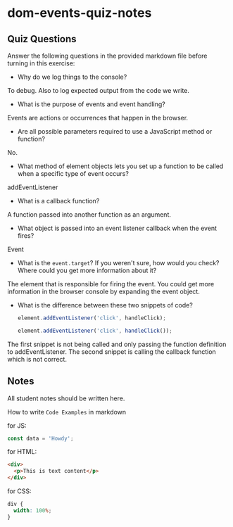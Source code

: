 # dom-events-quiz-notes

## Quiz Questions

Answer the following questions in the provided markdown file before turning in this exercise:

- Why do we log things to the console?

To debug. Also to log expected output from the code we write.

- What is the purpose of events and event handling?

Events are actions or occurrences that happen in the browser.

- Are all possible parameters required to use a JavaScript method or function?

No.

- What method of element objects lets you set up a function to be called when a specific type of event occurs?

addEventListener

- What is a callback function?

A function passed into another function as an argument.

- What object is passed into an event listener callback when the event fires?

Event

- What is the `event.target`? If you weren't sure, how would you check? Where could you get more information about it?

The element that is responsible for firing the event. You could get more information in the browser console by expanding the event object.

- What is the difference between these two snippets of code?
  ```js
  element.addEventListener('click', handleClick);
  ```
  ```js
  element.addEventListener('click', handleClick());
  ```

The first snippet is not being called and only passing the function definition to addEventListener.
The second snippet is calling the callback function which is not correct.

## Notes

All student notes should be written here.

How to write `Code Examples` in markdown

for JS:

```javascript
const data = 'Howdy';
```

for HTML:

```html
<div>
  <p>This is text content</p>
</div>
```

for CSS:

```css
div {
  width: 100%;
}
```
